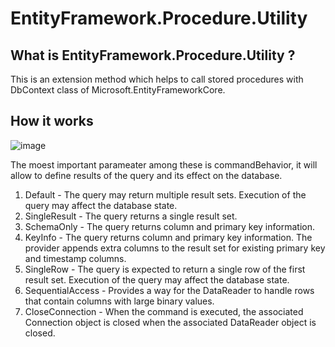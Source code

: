 # EntityFramework.Procedure.Utility

## What is EntityFramework.Procedure.Utility ?
This is an extension method which helps to call stored procedures with DbContext class of Microsoft.EntityFrameworkCore. 

## How it works
![image](https://user-images.githubusercontent.com/25504137/202475041-67fff0f5-d066-4280-a170-8d03769ece50.png)

The moest important parameater among these is commandBehavior, it will allow to define results of the query and its effect on the database.
1. Default - The query may return multiple result sets. Execution of the query may affect the database state.
2. SingleResult - The query returns a single result set.
3. SchemaOnly - The query returns column and primary key information.
4. KeyInfo - The query returns column and primary key information. The provider appends extra columns to the result set for existing primary key and timestamp columns.
5. SingleRow - The query is expected to return a single row of the first result set. Execution of the query may affect the database state.
6. SequentialAccess - Provides a way for the DataReader to handle rows that contain columns with large binary values.
7. CloseConnection - When the command is executed, the associated Connection object is closed when the associated DataReader object is closed.

